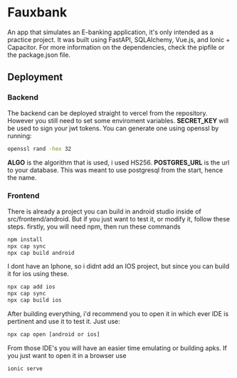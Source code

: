 # Fauxbank
An app that simulates an E-banking application, it's only intended as a practice project. It was built using FastAPI, SQLAlchemy, Vue.js, and Ionic + Capacitor.
For more information on the dependencies, check the pipfile or the package.json file.

## Deployment
### Backend
The backend can be deployed straight to vercel from the repository. However you still need to set some enviroment variables.
**SECRET_KEY** will be used to sign your jwt tokens. You can generate one using openssl by running:
```bash
openssl rand -hex 32
```
**ALGO** is the algorithm that is used, i used HS256.
**POSTGRES_URL** is the url to your database. This was meant to use postgresql from the start, hence the name.

### Frontend
There is already a project you can build in android studio inside of src/frontend/android. But if you just want to test it, or modify it, follow these steps.
firstly, you will need npm, then run these commands
```bash
npm install
npx cap sync
npx cap build android
```
I dont have an Iphone, so i didnt add an IOS project, but since you can build it for ios using these.
```bash
npx cap add ios
npx cap sync
npx cap build ios
```
After building everything, i'd recommend you to open it in which ever IDE is pertinent and use it to test it. Just use:
```bash
npx cap open [android or ios]
```
From those IDE's you will have an easier time emulating or building apks. If you just want to open it in a browser use 
```bash 
ionic serve
```

